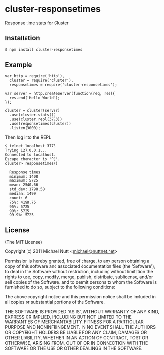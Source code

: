 # cluster-responsetimes

  Response time stats for Cluster

## Installation

    $ npm install cluster-responsetimes

## Example

    var http = require('http'),
      cluster = require('cluster'),
      responsetimes = require('cluster-responsetimes');

    var server = http.createServer(function(req, res){
      res.end('Hello World');
    });

    cluster = cluster(server)
      .use(cluster.stats())
      .use(cluster.repl(3773))
      .use(responsetimes(cluster))
      .listen(3000);


  Then log into the REPL

    $ telnet localhost 3773
    Trying 127.0.0.1...
    Connected to localhost.
    Escape character is '^]'.
    cluster> responsetimes()

      Response times
      minimum: 1408
      maximum: 5725
      mean: 2540.66
      std_dev: 1798.58
      median: 1499
      count: 6
      75%: 4198.75
      95%: 5725
      99%: 5725
      99.9%: 5725


## License

(The MIT License)

Copyright (c) 2011 Michael Nutt &lt;michael@nuttnet.net&gt;

Permission is hereby granted, free of charge, to any person obtaining
a copy of this software and associated documentation files (the
'Software'), to deal in the Software without restriction, including
without limitation the rights to use, copy, modify, merge, publish,
distribute, sublicense, and/or sell copies of the Software, and to
permit persons to whom the Software is furnished to do so, subject to
the following conditions:

The above copyright notice and this permission notice shall be
included in all copies or substantial portions of the Software.

THE SOFTWARE IS PROVIDED 'AS IS', WITHOUT WARRANTY OF ANY KIND,
EXPRESS OR IMPLIED, INCLUDING BUT NOT LIMITED TO THE WARRANTIES OF
MERCHANTABILITY, FITNESS FOR A PARTICULAR PURPOSE AND NONINFRINGEMENT.
IN NO EVENT SHALL THE AUTHORS OR COPYRIGHT HOLDERS BE LIABLE FOR ANY
CLAIM, DAMAGES OR OTHER LIABILITY, WHETHER IN AN ACTION OF CONTRACT,
TORT OR OTHERWISE, ARISING FROM, OUT OF OR IN CONNECTION WITH THE
SOFTWARE OR THE USE OR OTHER DEALINGS IN THE SOFTWARE.
